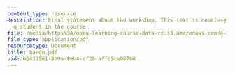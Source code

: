 ```yaml
---
content_type: resource
description: Final statement about the workshop. This text is courtesy of Sandra Baron,
  a student in the course.
file: /media/https%3A/open-learning-course-data-rc.s3.amazonaws.com/4-171-the-space-between-workshop-fall-2004/b64319618b9a8eb4cf20affc5ca96768_baron.pdf
file_type: application/pdf
resourcetype: Document
title: baron.pdf
uid: b6431961-8b9a-8eb4-cf20-affc5ca96768
---
```

